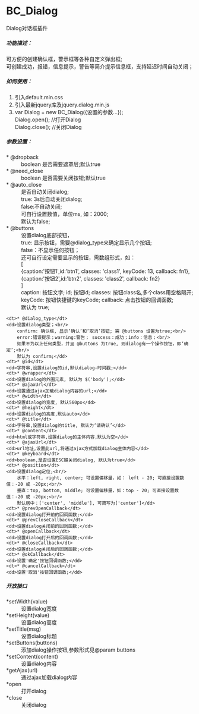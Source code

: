 BC_Dialog
=========

Dialog对话框插件

<h5>功能描述：</h5>
<p>
可方便的创建确认框，警示框等各种自定义弹出框;<br/>
可创建成功，报错，信息提示，警告等简介提示信息框，支持延迟时间自动关闭；
</p>
<h5>如何使用：</h5>
<ol>
    <li>引入default.min.css</li>
    <li>引入最新jquery库及jquery.dialog.min.js</li>
    <li>
        var Dialog = new BC_Dialog({设置的参数...});<br/>
        Dialog.open();  //打开Dialog<br/>
        Dialog.close(); //关闭Dialog
    </li>
</ol>
<h5>参数设置：</h5>
<dl>
    <dt>* @dropback</dt>     
    <dd>boolean 是否需要遮罩层;默认true</dd>
    <dt>* @need_close</dt>   
    <dd>boolean 是否需要关闭按钮;默认true</dd>
    <dt>* @auto_close</dt>    
    <dd>是否自动关闭dialog; <br/>
        true: 3s后自动关闭dialog; <br/>
        false:不自动关闭; <br/>
        可自行设置数值，单位ms, 如：2000;<br/>
        默认为false;</dd>
    <dt>* @buttons</dt>       
    <dd>设置dialog底部按钮，<br/>
        true: 显示按钮，需要@dialog_type来确定显示几个按钮;<br/>
        false：不显示任何按钮；<br/>
        还可自行设定需要显示的按钮，需数组形式，如：<br/>
        [<br/>
            {caption:'按钮1',id:'btn1', classes: 'class1', keyCode: 13, callback: fn1},<br/>
            {caption:'按钮2',id:'btn2', classes: 'class2', callback: fn2}<br/>
        ]<br/>
        caption: 按钮文字; id; 按钮id; classes: 按钮class名,多个class用空格隔开; keyCode: 按钮快捷键的keyCode; callback: 点击按钮的回调函数;<br/>
        默认为 true;</dd>

    <dt>* @dialog_type</dt>       
    <dd>设置dialog类型；<br/>
        confirm: 确认框, 显示‘确认’和‘取消’按钮; 需 @buttons 设置为true;<br/>
        error:错误提示；warning:警告； success：成功；info：信息；<br/>
        如果不为以上任何类型，并且 @buttons 为true, 则dialog有一个操作按钮，即‘确定’;<br/>
        默认为 confirm;</dd>
    <dt>* @id</dt>               
    <dd>字符串,设置dialog的id,默认dialog-时间戳;</dd>
    <dt>* @wrapper</dt>           
    <dd>设置dialog的外围元素, 默认为 $('body');</dd>
    <dt>* @ajaxUrl</dt>           
    <dd>设置通过ajax加载dialog内容的url;</dd>
    <dt>* @width</dt>             
    <dd>设置dialog的宽度, 默认560px</dd>
    <dt>* @height</dt>            
    <dd>设置dialog的高度,默认auto</dd>
    <dt>* @title</dt>            
    <dd>字符串,设置dialog的title, 默认为‘请确认’</dd>
    <dt>* @content</dt>           
    <dd>html或字符串,设置dialog的主体内容,默认为空</dd>
    <dt>* @ajaxUrl</dt>           
    <dd>url地址,设置此url,将通过ajax方式加载dialog主体内容</dd>
    <dt>* @keyboard</dt>         
    <dd>boolean,是否设置ESC键关闭dialog, 默认为true</dd>
    <dt>* @position</dt>          
    <dd>设置dialog定位;<br/>
        水平：left, right, center; 可设置偏移量，如： left - 20; 可直接设置数值：-20 或 -20px;<br/>
        垂直：top, bottom, middle; 可设置偏移量，如：top - 20; 可直接设置数值：-20 或 -20px;<br/>
        默认居中：['center', 'middle'], 可简写为['center']</dd>
    <dt>* @prevOpenCallback</dt>      
    <dd>设置dialog打开前的回调函数;</dd>
    <dt>* @prevCloseCallback</dt>     
    <dd>设置dialog关闭前的回调函数;</dd>
    <dt>* @openCallback</dt>      
    <dd>设置dialog打开后的回调函数;</dd>
    <dt>* @closeCallback</dt>     
    <dd>设置dialog关闭后的回调函数;</dd>
    <dt>* @okCallback</dt>      
    <dd>设置'确定'按钮回调函数;</dd>
    <dt>* @cancelCallback</dt>     
    <dd>设置'取消'按钮回调函数;</dd>
</dl>
<h5>开放接口</h5>
<dl>
    <dt>*setWidth(value)</dt>    
    <dd>设置dialog宽度</dd>
    <dt>*setHeight(value)</dt>   
    <dd>设置dialog高度</dd>
    <dt>*setTitle(msg)</dt>       
    <dd>设置dialog标题</dd>
    <dt>*setButtons(buttons)</dt>     
    <dd>添加dialog操作按钮,参数形式见@param buttons</dd>
    <dt>*setContent(content)</dt>     
    <dd>设置dialog内容</dd>
    <dt>*getAjax(url)</dt>        
    <dd>通过ajax加载dialog内容</dd>
    <dt>*open</dt>                
    <dd>打开dialog</dd>
    <dt>*close</dt>               
    <dd>关闭dialog</dd>
</dl>
